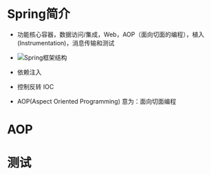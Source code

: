 # Spring简介
* 功能核心容器，数据访问/集成，Web，AOP（面向切面​​的编程），植入(Instrumentation)，消息传输和测试
* ![Spring框架结构](https://lfvepclr.gitbooks.io/spring-framework-5-doc-cn/content/assets/spring-overview.png.pagespeed.ce.XVe1noRCMt.png)

* 依赖注入
* 控制反转 IOC
* AOP(Aspect Oriented Programming) 意为：面向切面编程

# AOP

# 测试

